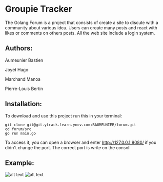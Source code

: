 # Groupie Tracker
The Golang Forum is a project that consists of create a site to discute with a community about various idea. Users can create many posts and react with likes or comments on others posts. All the web site include a login system. 

## Authors:
Aumeunier Bastien

Joyet Hugo

Marchand Manoa

Pierre-Louis Bertin

## Installation:
To download and use this project run this in your terminal:
```
git clone git@git.ytrack.learn.ynov.com:BAUMEUNIER/forum.git
cd forum/src
go run main.go
```
To access it, you can open a browser and enter <http://127.0.0.1:8080/> if you didn't change the port. The correct port is write on the consol

## Example:

![alt text](https://git.ytrack.learn.ynov.com/BAUMEUNIER/forum/raw/branch/master/livrable/image/Capture%20d%e2%80%99%c3%a9cran%201.png) 
![alt text](https://git.ytrack.learn.ynov.com/BAUMEUNIER/forum/raw/branch/master/livrable/image/Capture%20d%e2%80%99%c3%a9cran%202.png)